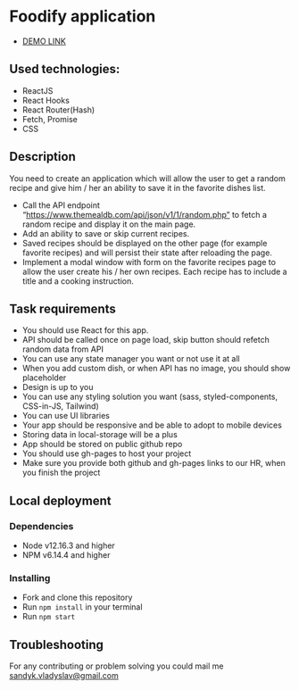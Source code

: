 # Foodify application

- [DEMO LINK](https://nub1a.github.io/foodify_application/)
## Used technologies:
- ReactJS
- React Hooks
- React Router(Hash)
- Fetch, Promise
- CSS

## Description

You need to create an application which will allow the user to get a random recipe and give him / her an ability to save it in the favorite dishes list.
- Call the API endpoint “https://www.themealdb.com/api/json/v1/1/random.php” to fetch a random recipe and display it on the main page.
- Add an ability to save or skip current recipes.
- Saved recipes should be displayed on the other page (for example favorite recipes) and will persist their state after reloading the page.
- Implement a modal window with form on the favorite recipes page to allow the user create his / her own recipes. Each recipe has to include a title and a cooking instruction.

## Task requirements
- You should use React for this app.
- API should be called once on page load, skip button should refetch random data from API
- You can use any state manager you want or not use it at all
- When you add custom dish, or when API has no image, you should show placeholder
- Design is up to you
- You can use any styling solution you want (sass, styled-components, CSS-in-JS, Tailwind)
- You can use UI libraries
- Your app should be responsive and be able to adopt to mobile devices
- Storing data in local-storage will be a plus
- App should be stored on public github repo
- You should use gh-pages to host your project
- Make sure you provide both github and gh-pages links to our HR, when you finish the project


## Local deployment

### Dependencies
* Node v12.16.3 and higher
* NPM v6.14.4 and higher


### Installing
* Fork and clone this repository
* Run `npm install` in your terminal
* Run `npm start`

## Troubleshooting

For any contributing or problem solving you could mail me sandyk.vladyslav@gmail.com

